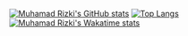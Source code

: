 [![Muhamad Rizki's GitHub stats](https://github-readme-stats-muhamad-rizki.vercel.app/api?username=muhamad-rizki&bg_color=35,2b7fff,ad46ff&title_color=fff&text_color=fff)](https://github.com/muhamad-rizki/github-readme-stats)
[![Top Langs](https://github-readme-stats-muhamad-rizki.vercel.app/api/top-langs/?username=muhamad-rizki&size_weight=0.5&count_weight=0.5&layout=compact&langs_count=8&bg_color=35,2b7fff,ad46ff&title_color=fff&text_color=fff)](https://github.com/muhamad-rizki/github-readme-stats)
[![Muhamad Rizki's Wakatime stats](https://github-readme-stats-muhamad-rizki.vercel.app/api/wakatime?username=muhamadrizki&langs_count=20&layout=compact&bg_color=35,2b7fff,ad46ff&title_color=fff&text_color=fff)](https://github.com/muhamad-rizki/github-readme-stats)

